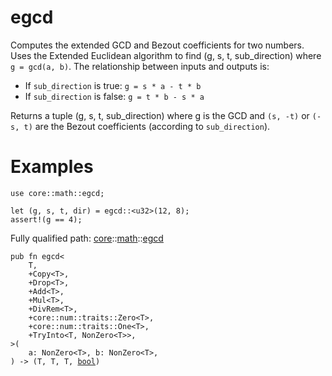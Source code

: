 # egcd

Computes the extended GCD and Bezout coefficients for two numbers.
Uses the Extended Euclidean algorithm to find (g, s, t, sub_direction) where `g = gcd(a, b)`.
The relationship between inputs and outputs is:
- If `sub_direction` is true:  `g = s * a - t * b`
- If `sub_direction` is false: `g = t * b - s * a`

Returns a tuple (g, s, t, sub_direction) where g is the GCD and `(s, -t)` or `(-s, t)` are the
Bezout coefficients (according to `sub_direction`).
# Examples

```cairo
use core::math::egcd;

let (g, s, t, dir) = egcd::<u32>(12, 8);
assert!(g == 4);
```

Fully qualified path: [core](./core.md)::[math](./core-math.md)::[egcd](./core-math-egcd.md)

<pre><code class="language-cairo">pub fn egcd&lt;
    T,
    +Copy&lt;T&gt;,
    +Drop&lt;T&gt;,
    +Add&lt;T&gt;,
    +Mul&lt;T&gt;,
    +DivRem&lt;T&gt;,
    +core::num::traits::Zero&lt;T&gt;,
    +core::num::traits::One&lt;T&gt;,
    +TryInto&lt;T, NonZero&lt;T&gt;&gt;,
&gt;(
    a: NonZero&lt;T&gt;, b: NonZero&lt;T&gt;,
) -&gt; (T, T, T, <a href="core-bool.html">bool</a>)</code></pre>

